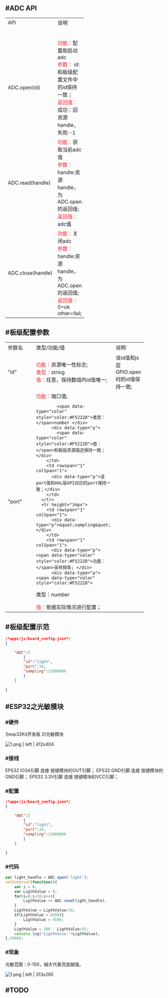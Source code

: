 ## #ADC API


<div class="bi-table">
  <table>
    <colgroup>
      <col width="90px" />
      <col width="90px" />
    </colgroup>
    <tbody>
      <tr>
        <td rowspan="1" colSpan="1">
          <div data-type="p">API</div>
        </td>
        <td rowspan="1" colSpan="1">
          <div data-type="p">说明</div>
        </td>
      </tr>
      <tr height="34px">
        <td rowspan="1" colSpan="1">
          <div data-type="p"></div>
        </td>
        <td rowspan="1" colSpan="1">
          <div data-type="p"></div>
        </td>
      </tr>
      <tr>
        <td rowspan="1" colSpan="1">
          <div data-type="p">ADC.open(id)</div>
        </td>
        <td rowspan="1" colSpan="1">
          <div data-type="p"><span data-type="color" style="color:#F5222D">功能：</span>配置和启动adc</div>
          <div data-type="p"><span data-type="color" style="color:#F5222D">参数：</span> id:和板级配置文件中的id保持一致； </div>
          <div data-type="p"><span data-type="color" style="color:#F5222D">返回值：</span>成功：回资源handle，失败:-1</div>
        </td>
      </tr>
      <tr>
        <td rowspan="1" colSpan="1">
          <div data-type="p">ADC.read(handle)</div>
        </td>
        <td rowspan="1" colSpan="1">
          <div data-type="p"><span data-type="color" style="color:#F5222D">功能：</span>获取当前adc值 </div>
          <div data-type="p"><span data-type="color" style="color:#F5222D">参数：</span>handle:资源handle，为ADC.open的返回值;</div>
          <div data-type="p"><span data-type="color" style="color:#F5222D">返回值：</span>adc值</div>
        </td>
      </tr>
      <tr height="34px">
        <td rowspan="1" colSpan="1">
          <div data-type="p">ADC.close(handle)</div>
        </td>
        <td rowspan="1" colSpan="1">
          <div data-type="p"><span data-type="color" style="color:#F5222D">功能：</span>关闭adc </div>
          <div data-type="p"><span data-type="color" style="color:#F5222D">参数：</span>handle:资源handle，为ADC.open的返回值; </div>
          <div data-type="p">
            <span data-type="color" style="color:#F5222D">返回值：</span>0=ok other=fail;</div>
        </td>
      </tr>
    </tbody>
  </table>
</div>


## #板级配置参数


<div class="bi-table">  <table>    <colgroup>      <col width="90px" />      <col width="90px" />      <col width="90px" />    </colgroup>    <tbody>      <tr height="34px">        <td rowspan="1" colSpan="1">          <div data-type="p"><span data-type="color" style="color:rgb(38, 38, 38)"><span data-type="background" style="background-color:rgb(250, 250, 250)">参数名</span></span>          </div>        </td>        <td rowspan="1" colSpan="1">          <div data-type="p">类型/功能/值</div>        </td>        <td rowspan="1" colSpan="1">          <div data-type="p">说明</div>        </td>      </tr>      <tr height="34px">        <td rowspan="1" colSpan="1">          <div data-type="p">&quot;id&quot;</div>        </td>        <td rowspan="1" colSpan="1">          <div data-type="p"><span data-type="color" style="color:#F5222D">功能：</span>资源唯一性标志; </div>          <div data-type="p"><span data-type="color" style="color:#F5222D">类型：</span>string </div>          <div data-type="p">            <span data-type="color" style="color:#F5222D">值：</span>任意，保持数组内id值唯一;</div>        </td>        <td rowspan="1" colSpan="1">          <div data-type="p">该id值和js层GPIO.open时的id值保持一致;</div>        </td>      </tr>      <tr height="34px">        <td rowspan="1" colSpan="1">          <div data-type="p">&quot;port&quot;</div>        </td>        <td rowspan="1" colSpan="1">          <div data-type="p"><span data-type="color" style="color:#F5222D">功能：</span>端口值; </div>          <div data-type="p">            <span data-type="color" style="color:#F5222D">类型：</span>number </div>          <div data-type="p">            <span data-type="color" style="color:#F5222D">值：</span>和板级资源描述保持一致；</div>        </td>        <td rowspan="1" colSpan="1">          <div data-type="p">该port值和HAL层API对应的port保持一致；</div>        </td>      </tr>      <tr height="34px">        <td rowspan="1" colSpan="1">          <div data-type="p">&quot;sampling&quot;</div>        </td>        <td rowspan="1" colSpan="1">          <div data-type="p"><span data-type="color" style="color:#F5222D">功能：</span>采样频率; </div>          <div data-type="p"><span data-type="color" style="color:#F5222D">类型：</span>number </div>          <div data-type="p"><span data-type="color" style="color:#F5222D">值：</span>依据实际情况进行配置；</div>        </td>        <td rowspan="1" colSpan="1">          <div data-type="p"></div>        </td>      </tr>    </tbody>  </table></div>



## #板级配置示范
```json
/*apps/js/board_config.json*/
{

	"ADC":[
		{
		"id":"light",
		"port":34,
		"sampling":12000000
		}
	]

}
```


## #ESP32之光敏模块

### #硬件
1)esp32Kit开发板
2)光敏模块


![1.png | left | 412x404](https://cdn.yuque.com/lark/0/2018/png/66207/1525858906149-846cdf85-fec3-45b6-8de5-a488b05fe535.png "")

### #接线

EPS32 IO34引脚 连接 按键模块的OUT引脚；
EPS32 GND引脚 连接 按键模块的GND引脚；
EPS32 3.3V引脚 连接 按键模块的VCC引脚；

### #配置
```json
/*apps/js/board_config.json*/
{

	"ADC":[
		{
		"id":"light",
		"port":34,
		"sampling":12000000
		}
	]

}
```

### #代码
```javascript
var light_handle = ADC.open('light');
setInterval(function(){
	var i = 0;
	var LigthValue = 0;
	for(i=0;i<10;i++){
		LigthValue += ADC.read(light_handle);
	}
	LigthValue = LigthValue/10;
	if(LigthValue > 4500){
		LigthValue = 4500;
	}
	LigthValue = 100 - LigthValue/45;
	console.log('LigthValue:'+LigthValue);
},5000);
```

### #现象
光敏范围：0-100，越大代表亮度越强。


![1.png | left | 313x265](https://cdn.yuque.com/lark/0/2018/png/66207/1525859077287-755e0f76-3266-409b-842b-84ce3fdc6198.png "")



## #TODO


 